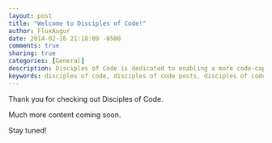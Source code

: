 ```yaml
---
layout: post
title: "Welcome to Disciples of Code!"
author: FluxAugur
date: 2014-02-16 21:18:09 -0500
comments: true
sharing: true
categories: [General]
description: Disciples of Code is dedicated to enabling a more code-capable world through free-to-all code samples, programming lessons, tutorials, and collaborative coding sessions.
keywords: disciples of code, disciples of code posts, disciples of code welcome post
---
```

Thank you for checking out Disciples of Code.

Much more content coming soon.

Stay tuned!
